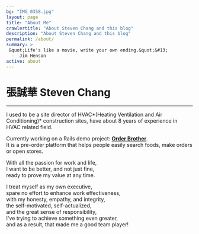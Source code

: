 ```yaml
---
bg: "IMG_0358.jpg"
layout: page
title: "About Me"
crawlertitle: "About Steven Chang and this blog"
description: "About Steven Chang and this blog"
permalink: /about/
summary: >
 &quot;Life's like a movie, write your own ending.&quot;&#13;
  -  Jim Henson
active: about
---
```

# 張誠華 Steven Chang  
---
I used to be a site director of HVAC*(Heating Ventilation and Air Conditioning)* construction sites,
have about 8 years of experience in HVAC related field.

Currently working on a Rails demo project: **[Order Brother](https://github.com/order-brother/Order-Brother)**.  
It is a pre-order platform that helps people easily search foods, make orders or open stores.

With all the passion for work and life,  
I want to be better, and not just fine,  
ready to prove my value at any time.  

I treat myself as my own executive,  
spare no effort to enhance work effectiveness,  
with my honesty, empathy, and integrity,  
the self-motivated, self-actualized,  
and the great sense of responsibility,  
I've trying to achieve something even greater,  
and as a result, that made me a good team player!

[<i class="fab fa-github-alt fa-spin"></i>](https://github.com/stevencch99/) 
[<i class="fab fa-medium"></i>](https://medium.com/space-cat/)
[<i class="fab fa-linkedin"></i>](https://www.linkedin.com/in/stevenchchang/)
